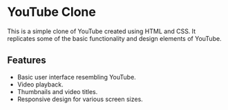 # YouTube Clone

This is a simple clone of YouTube created using HTML and CSS. It replicates some of the basic functionality and design elements of YouTube.

## Features

- Basic user interface resembling YouTube.
- Video playback.
- Thumbnails and video titles.
- Responsive design for various screen sizes.
